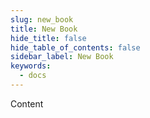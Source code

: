 ```yaml
---
slug: new_book
title: New Book
hide_title: false
hide_table_of_contents: false
sidebar_label: New Book
keywords:
  - docs
---
```

Content
